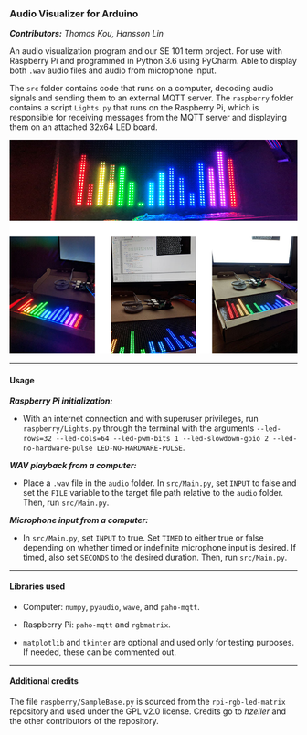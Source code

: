 ### Audio Visualizer for Arduino  
***Contributors:*** *Thomas Kou, Hansson Lin*

An audio visualization program and our SE 101 term project. For use with Raspberry Pi and
programmed in Python 3.6 using PyCharm. Able to display both `.wav` audio files and audio
from microphone input.

The `src` folder contains code that runs on a computer, decoding audio signals and
sending them to an external MQTT server. The `raspberry` folder contains a script
`Lights.py` that runs on the Raspberry Pi, which is responsible for receiving messages
from the MQTT server and displaying them on an attached 32x64 LED board.

![](docs/preview.png)

***

#### Usage

***Raspberry Pi initialization:***  
* With an internet connection and with superuser privileges, run `raspberry/Lights.py`
through the terminal with the arguments `--led-rows=32 --led-cols=64 --led-pwm-bits 1
--led-slowdown-gpio 2 --led-no-hardware-pulse LED-NO-HARDWARE-PULSE`.

***WAV playback from a computer:***  
* Place a `.wav` file in the `audio` folder. In `src/Main.py`, set `INPUT` to false and set
the `FILE` variable to the target file path relative to the `audio` folder. Then, run
`src/Main.py`.

***Microphone input from a computer:***
* In `src/Main.py`, set `INPUT` to true. Set `TIMED` to either true or false depending on
whether timed or indefinite microphone input is desired. If timed, also set `SECONDS` to the
desired duration. Then, run `src/Main.py`.

***

#### Libraries used

* Computer: `numpy`,  `pyaudio`, `wave`, and `paho-mqtt`.

* Raspberry Pi: `paho-mqtt` and `rgbmatrix`.

* `matplotlib` and `tkinter` are optional and used only for testing purposes. If needed,
these can be commented out.

***

#### Additional credits

The file `raspberry/SampleBase.py` is sourced from the `rpi-rgb-led-matrix` repository and
used under the GPL v2.0 license. Credits go to *hzeller* and the other contributors of the
repository.